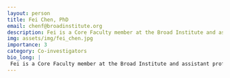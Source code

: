 ```yaml
---
layout: person
title: Fei Chen, PhD
email: chenf@broadinstitute.org
description: Fei is a Core Faculty member at the Broad Institute and assistant professor at Harvard Stem Cell and Regenerative Biology. He obtained his Ph.D. in biological engineering from the Massachusetts Institute ...
img: assets/img/fei_chen.jpg
importance: 3
category: Co-investigators
bio_long: |
 Fei is a Core Faculty member at the Broad Institute and assistant professor at Harvard Stem Cell and Regenerative Biology. He obtained his Ph.D. in biological engineering from the Massachusetts Institute of Technology with Ed Boyden. Fei was a Schmidt Fellow at the Broad Institute. His awards include the National Institutes of Health Director’s Early Independence Award and the Allen Distinguished Investigator Award.
---
```

